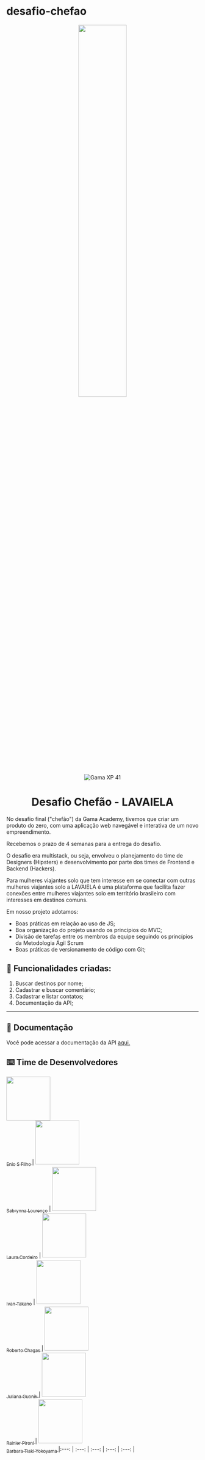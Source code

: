 # desafio-chefao
<p align="center">
  <img src="https://user-images.githubusercontent.com/90655270/161388302-145d58d6-723a-4dc1-97e7-80133dfa4c3a.png" width="50%">
</p>


<p align="center">
  <img alt="Gama XP 41" src="https://img.shields.io/static/v1?label=XP&message=41&color=success&labelColor=grey">

 

<h1 align="center">Desafio Chefão - LAVAIELA </h1>

No desafio final ("chefão") da Gama Academy, tivemos que criar um produto do zero, com uma aplicação web navegável e interativa de um novo empreendimento.

Recebemos o prazo de 4 semanas para a entrega do desafio.

O desafio era multistack, ou seja, envolveu o planejamento do time de Designers (Hipsters) e desenvolvimento por parte dos times de Frontend e Backend (Hackers).

Para mulheres viajantes solo que tem interesse em se conectar com outras mulheres viajantes solo a LAVAIELA é uma plataforma que facilita fazer conexões entre mulheres viajantes solo em território brasileiro com interesses em destinos comuns. 


Em nosso projeto adotamos: 

 - Boas práticas em relação ao uso de JS;
 - Boa organização do projeto usando os princípios do MVC;
 - Divisão de tarefas entre os membros da equipe seguindo os princípios da Metodologia Ágil Scrum
 - Boas práticas de versionamento de código com Git;
 


## :memo: Funcionalidades criadas: 

1. Buscar destinos por nome;
2. Cadastrar e buscar comentário;
3. Cadastrar e listar contatos;
4. Documentação da API;


---


## :page_with_curl: Documentação

Você pode acessar a documentação da API [aqui.](https://documenter.getpostman.com/view/20804775/UzBqoQWw)


## :keyboard: Time de Desenvolvedores
[<img src="https://avatars.githubusercontent.com/u/97199346?v=4" width=115> <br> <sub>Enio S Filho </sub>](https://github.com/EnioSFilho) | [<img src="https://avatars.githubusercontent.com/u/86985496?v=4" width=115> <br> <sub>Sabrynna Lourenço</sub>](https://github.com/sabrynnall) | [<img src="https://avatars.githubusercontent.com/u/92588463?v=4 " width=115> <br> <sub>Laura Cordeiro</sub>](https://github.com/laura-cordeiro) | [<img src="https://avatars.githubusercontent.com/u/55859591?v=4" width=115> <br> <sub>Ivan Takano</sub>](https://github.com/IvanTakano) | [<img src="https://avatars.githubusercontent.com/u/55409496?v=4" width=115> <br> <sub>Roberto Chagas </sub>](https://github.com/RobertoChagas)
| [<img src="https://avatars.githubusercontent.com/u/99849209?v=4" width=115> <br> <sub>Juliana Guonik </sub>](https://github.com/juguonik) | [<img src="https://avatars.githubusercontent.com/u/98442267?v=4" width=115> <br> <sub>Rainier Pironi </sub>](https://github.com/rainierpironi) | [<img src="https://avatars.githubusercontent.com/u/95004294?v=4" width=115> <br> <sub>Barbara Tiaki Yokoyama </sub>](https://github.com/TikYokoyama)
|:---: | :---: | :---: | :---: | :---: |


